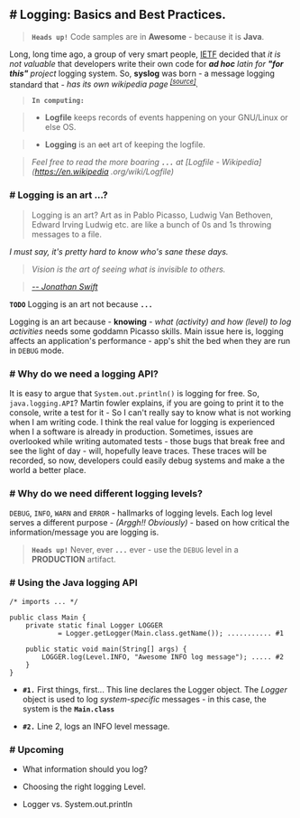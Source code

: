 ## # Logging: Basics and Best Practices.

> **`Heads up!`** Code samples are in **Awesome** - because it is **Java**.

Long, long time ago, a group of very smart people, [IETF](https://en.wikipedia.org/wiki/Internet_Engineering_Task_Force) decided that *it is not valuable* that developers write their own code for *<strong>ad hoc</strong> latin for <strong>"for this"</strong> project* logging system. So, **syslog** was born - a message logging standard that - *has its own wikipedia page<sup> [[source]](https://goo.gl/fx1x31)</sup>.*

> **`In computing:`**

> - **Logfile** keeps records of events happening on your GNU/Linux or else OS. 

> - **Logging** is an <s>act</s> art of keeping the logfile.

> *Feel free to read the more boaring <strong>`...`</strong> at [Logfile - Wikipedia](https://en.wikipedia
.org/wiki/Logfile)*


### # Logging is an art ...?

> Logging is an art? Art as in Pablo Picasso, Ludwig Van Bethoven, Edward Irving Ludwig etc. are like a bunch of 0s and 1s throwing messages to a file.

*I must say, it's pretty hard to know who's sane these days.*

> *Vision is the art of seeing what is invisible to others.* 

> *[-- Jonathan Swift](https://www.brainyquote.com/search_results.html?q=art)*

**`TODO`** Logging is an art not because **`...`**

Logging is an art because - **knowing** - *what (activity) and how (level) to log activities* needs some goddamn Picasso skills. Main issue here is, logging affects an application's performance - app's shit the bed when they are run in `DEBUG` mode.

### # Why do we need a logging API?

It is easy to argue that `System.out.println()` is logging for free. So, `java.logging.API`? Martin fowler explains, if you are going to print it to the console, write a test for it - So I can't really say to know what is not working when I am writing code. I think the
 real value for logging is experienced when I a software is already in production. Sometimes, issues are overlooked 
 while writing automated tests - those bugs that break free and see the light of day - will, hopefully leave traces. 
 These traces will be recorded, so now, developers could easily debug systems and make a the world a better place.
 
### # Why do we need different logging levels?

`DEBUG`, `INFO`, `WARN` and `ERROR` - hallmarks of logging levels. Each log level serves a different purpose - 
*(Arggh!! Obviously)* - based on how critical the information/message you are logging is.

> **`Heads up!`** Never, ever **`...`** ever - use the `DEBUG` level in a **PRODUCTION** artifact.

### # Using the Java logging API

	/* imports ... */
	
	public class Main {
		private static final Logger LOGGER 
				= Logger.getLogger(Main.class.getName()); ........... #1
		
		public static void main(String[] args) {
			LOGGER.log(Level.INFO, "Awesome INFO log message"); ..... #2
		}
	}
	
* **`#1.`** First things, first... This line declares the Logger object. The *Logger* object is used to log *system-specific* messages - in this case, the system is the **`Main.class`**

* **`#2.`** Line 2, logs an INFO level message.


### # Upcoming

* What information should you log?

* Choosing the right logging Level.

* Logger vs. System.out.println

